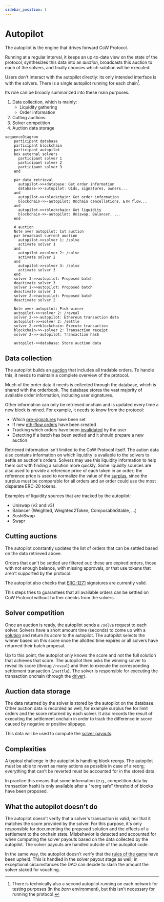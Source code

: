 ```yaml
---
sidebar_position: 1
---
```


# Autopilot

The autopilot is the engine that drives forward CoW Protocol.

Running at a regular interval, it keeps an up-to-date view on the state of the protocol, synthesizes this data into an _auction_, broadcasts this auction to each of the solvers, and finally chooses which solution will be executed.

Users don't interact with the autopilot directly: its only intended interface is with the solvers.
There is a single autopilot running for each chain[^barn].

Its role can be broadly summarized into these main purposes.

1. Data collection, which is mainly:
   - Liquidity gathering
   - Order information
2. Cutting auctions
3. Solver competition
4. Auction data storage

```mermaid
sequenceDiagram
    participant database
    participant blockchain
    participant autopilot
    box external solvers
      participant solver 1
      participant solver 2
      participant solver 3
    end

    par data retrieval
      autopilot->>+database: Get order information
      database->>-autopilot: Uids, signatures, owners...
    and
      autopilot->>+blockchain: Get order information
      blockchain->>-autopilot: Onchain cancellations, ETH flow...
    and
      autopilot->>+blockchain: Get liquidity
      blockchain->>-autopilot: Uniswap, Balancer, ...
    end

    # auction
    Note over autopilot: Cut auction
    par broadcast current auction
      autopilot->>solver 1: /solve
      activate solver 1
    and
      autopilot->>solver 2: /solve
      activate solver 2
    and
      autopilot->>solver 3: /solve
      activate solver 3
    end
    solver 3->>autopilot: Proposed batch
    deactivate solver 3
    solver 1->>autopilot: Proposed batch
    deactivate solver 1
    solver 2->>autopilot: Proposed batch
    deactivate solver 2

    Note over autopilot: Pick winner
    autopilot->>+solver 2: /reveal
    solver 2->>-autopilot: Ethereum transaction data
    autopilot->>+solver 2: /settle
    solver 2->>+blockchain: Execute transaction
    blockchain->>-solver 2: Transaction receipt
    solver 2->>-autopilot: Transaction hash

    autopilot->>database: Store auction data
```

[^barn]: There is technically also a second autopilot running on each network for testing purposes (in the _barn_ environment), but this isn't necessary for running the protocol.

## Data collection

The autopilot builds an [auction](/cow-protocol/reference/core/auctions/schema) that includes all tradable orders.
To handle this, it needs to maintain a complete overview of the protocol.

Much of the order data it needs is collected through the database, which is shared with the orderbook.
The database stores the vast majority of available order information, including user signatures.

Other information can only be retrieved onchain and is updated every time a new block is mined. For example, it needs to know from the protocol:

- Which [pre-signatures](/cow-protocol/reference/core/signing-schemes#presign) have been set
- If new [eth-flow orders](/cow-protocol/tutorials/cow-swap/native#eth-flow) have been created
- Tracking which orders have been [invalidated](/cow-protocol/reference/contracts/core/settlement#invalidateorder) by the user
- Detecting if a batch has been settled and it should prepare a new auction

Retrieved information isn't limited to the CoW Protocol itself.
The aution data also contains information on which liquidity is available to the solvers to settle an auction's orders.
Solvers may use this liquidity information to help them out with finding a solution more quickly.
Some liquidity sources are also used to provide a reference price of each token in an order;
the reference price is used to normalize the value of the [surplus](/cow-protocol/reference/core/auctions/the-problem), since the surplus must be comparable for all orders and an order could use the most disparate ERC-20 tokens.

Examples of liquidity sources that are tracked by the autopilot:
- Uniswap (v2 and v3)
- Balancer (Weighted, Weighted2Token, ComposableStable, ...)
- SushiSwap
- Swapr

## Cutting auctions

The autopilot constantly updates the list of orders that can be settled based on the data retrieved above.

Orders that can't be settled are filtered out: these are expired orders, those with not enough balance, with missing approvals, or that use tokens that aren't supported by the protocol.

The autopilot also checks that [ERC-1271](/cow-protocol/reference/core/signing-schemes#erc-1271) signatures are currently valid.

This steps tries to guarantees that all available orders can be settled on CoW Protocol without further checks from the solvers.

## Solver competition

Once an auction is ready, the autopilot sends a `/solve` request to each solver.
Solvers have a short amount time (seconds) to come up with a [solution](/cow-protocol/core/auctions/the-problem#solution) and return its _score_ to the autopilot.
The autopilot selects the winner based on this score once the allotted time expires or all solvers have returned their batch proposal.

Up to this point, the autopilot only knows the score and not the full solution that achieves that score.
The autopilot then asks the winning solver to reveal its score (throug `/reveal`) and then to execute the corresponding settlement transaction (`/settle`).
The solver is responsible for executing the transaction onchain (through the [driver](driver)).

## Auction data storage

The data returned by the solver is stored by the autopilot on the database.
Other auction data is recorded as well, for example surplus fee for limit orders and the score returned by each solver.
It also records the result of executing the settlement onchain in order to track the difference in score caused by negative or positive slippage.

This data will be used to compute the [solver payouts](/cow-protocol/reference/core/auctions/rewards).
## Complexities

A typical challenge in the autopilot is handling block reorgs.
The autopilot must be able to revert as many actions as possible in case of a reorg; everything that can't be reverted must be accounted for in the stored data.

In practice this means that some information (e.g., competition data by transaction hash) is only available after a "reorg safe" threshold of blocks have been proposed.

## What the autopilot doesn't do

The autopilot doesn't verify that a solver's transaction is valid, nor that it matches the score provided by the solver.
For this purpose, it's only responsible for documenting the proposed solution and the effects of a settlement to the onchain state.
Misbehavior is detected and accounted for when computing the solver payouts based on the data collected by the autopilot.
The solver payouts are handled outside of the autopilot code.

In the same way, the autopilot doesn't verify that the [rules of the game](/cow-protocol/reference/core/auctions/social-consensus) have been upheld.
This is handled in the solver payout stage as well; in exceptional circumstances the DAO can decide to slash the amount the solver staked for vouching.
